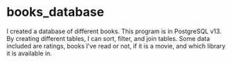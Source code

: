 # books_database
I created a database of different books. This program is in PostgreSQL v13. By creating different tables, I can sort, filter, and join tables. Some data included are ratings, books I've read or not, if it is a movie, and which library it is available in.
